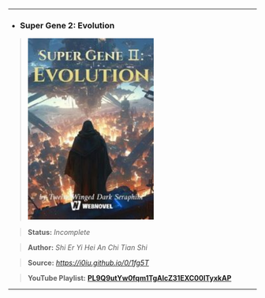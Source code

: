
<meta charset="UTF-8">
<meta name="viewport" content="width=device-width, initial-scale=1.0">
<meta http-equiv="refresh" content="5;url=https://novelbin.me/novel-book/super-gene-evolution">

---

- ### Super Gene 2: Evolution

> <img src=".image/sg2:e.jpg " width=255px>

> **Status:** *Incomplete*

> **Author:** *Shi Er Yi Hei An Chi Tian Shi*

> **Source:** *https://i0iu.github.io/0/1fg5T*

> **YouTube Playlist:** [**PL9Q9utYw0fqm1TgAlcZ31EXC00lTyxkAP**](https://www.youtube.com/playlist?list=PL9Q9utYw0fqm1TgAlcZ31EXC00lTyxkAP)

---
